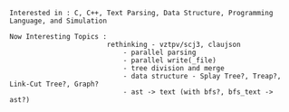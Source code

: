     Interested in : C, C++, Text Parsing, Data Structure, Programming Language, and Simulation
    
    Now Interesting Topics : 
                            rethinking - vztpv/scj3, claujson
                                - parallel parsing
                                - parallel write(_file)
                                - tree division and merge
                                - data structure - Splay Tree?, Treap?, Link-Cut Tree?, Graph?
                                - ast -> text (with bfs?, bfs_text -> ast?)
